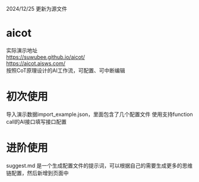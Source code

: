 2024/12/25 更新为源文件

# aicot
实际演示地址 <br>
https://suwubee.github.io/aicot/<br>
https://aicot.aisws.com/<br>
按照CoT原理设计的AI工作流，可配置、可中断编辑

# 初次使用
导入演示数据import_example.json，里面包含了几个配置文件
使用支持function call的AI接口填写接口配置

# 进阶使用
suggest.md 是一个生成配置文件的提示词，可以根据自己的需要生成更多的思维链配置，然后新增到页面中

